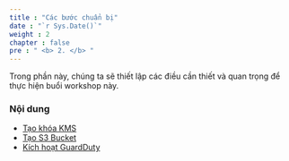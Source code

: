 ```yaml
---
title : "Các bước chuẩn bị"
date : "`r Sys.Date()`"
weight : 2
chapter : false
pre : " <b> 2. </b> "
---
```


Trong phần này, chúng ta sẽ thiết lập các điều cần thiết và quan trọng để thực hiện buổi workshop này.

### Nội dung

- [Tạo khóa KMS](2.1-createkmskey/)
- [Tạo S3 Bucket](2.2-creates3bucket/)
- [Kích hoạt GuardDuty](2.3-enableguardduty/)
